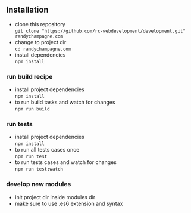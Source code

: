 ## Installation

* clone this repository <br>
```git clone "https://github.com/rc-webdevelopment/development.git" randychampagne.com```
* change to project dir <br>
```cd randychampagne.com```
* install dependencies <br>
```npm install```





### run build recipe

* install project dependencies <br>
```npm install```
* to run build tasks and watch for changes <br>
```npm run build```





### run tests

* install project dependencies <br>
```npm install```
* to run all tests cases once <br>
```npm run test```
* to run tests cases and watch for changes <br>
```npm run test:watch```





### develop new modules

* init project dir inside modules dir
* make sure to use .es6 extension and syntax








